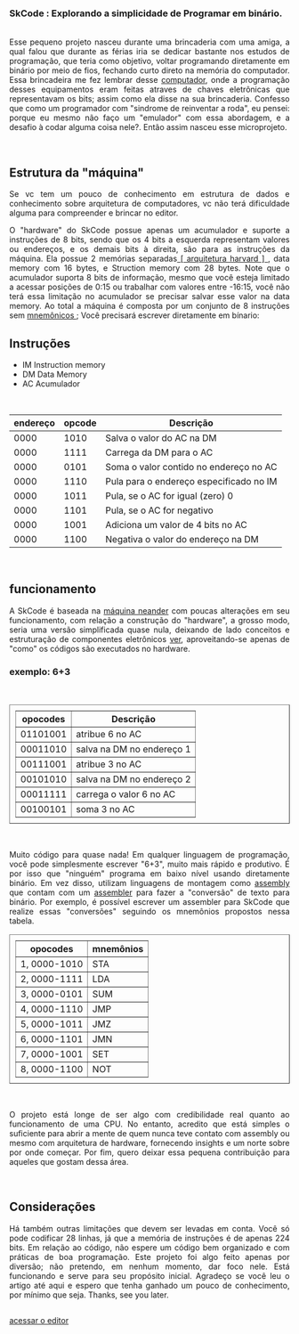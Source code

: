 

### **SkCode** : Explorando a simplicidade de Programar em binário.


<p align="justify">
<br>
Esse pequeno projeto nasceu durante uma brincaderia com uma amiga, a qual falou que durante as férias iria se dedicar bastante nos estudos de programação, que teria como objetivo, voltar programando diretamente em binário por meio de fios, fechando curto direto na memória do computador.  Essa brincadeira me fez lembrar desse <a href="https://pt.m.wikipedia.org/wiki/Altair_8800">computador</a>, onde a programação desses equipamentos eram feitas atraves de chaves eletrônicas que representavam os bits; assim como ela disse na sua brincaderia. Confesso que como um programador com "sindrome de reinventar a roda", eu pensei: porque eu mesmo não faço um  "emulador" com essa abordagem, e a desafio à codar alguma coisa nele?. Então assim nasceu esse microprojeto. 
</p>

<br>

## Estrutura da "máquina" 

<p align="justify">
Se vc tem um pouco de conhecimento em estrutura de dados e conhecimento sobre arquitetura de computadores,  vc não terá dificuldade alguma para compreender e brincar no editor. 
</p>

<p align="justify">
O "hardware" do SkCode possue apenas um acumulador e suporte a instruções de 8 bits, sendo que os 4 bits a esquerda representam valores ou endereços, e os demais bits à direita, são para as instruções da máquina. Ela possue 2 memórias separadas<a href="https://www.google.com.br/search?q=arquitetura+de+harvard"> [ arquitetura harvard ] </a>,  data memory com 16 bytes, e Struction memory com 28 bytes. Note que o acumulador suporta 8 bits de informação, mesmo que você esteja limitado a acessar posições de 0:15 ou trabalhar com valores entre -16:15, você não terá essa limitação no acumulador se precisar salvar esse valor na data memory. Ao total a máquina é composta por um conjunto de 8 instruções sem <a href='https://www.google.com/search?q=mnem%C3%B4nicos+assembly'>mnemônicos </a>; Você precisará escrever diretamente em bínario:
</p>


## Instruções 


- IM Instruction memory 
- DM Data Memory 
- AC Acumulador 

<br>

|endereço |opcode| Descrição                               |
|---------|------|-----------------------------------------|
| 0000    | 1010 | Salva o valor do AC na DM               |
| 0000    | 1111 | Carrega da DM para o AC                 | 
| 0000    | 0101 | Soma o valor contido no endereço no AC  |
| 0000    | 1110 | Pula para o endereço especificado no IM |
| 0000    | 1011 | Pula, se o AC for igual (zero) 0        |
| 0000    | 1101 | Pula, se o AC for negativo              |
| 0000    | 1001 | Adiciona um valor de 4 bits no AC       |
| 0000    | 1100 | Negativa o valor do endereço na DM      |
  
<br>

## funcionamento
<p align="justify">
A SkCode é baseada na <a href='https://www.google.com/search?q=m%C3%A1quina+neande'>máquina neander</a> com poucas alterações em seu funcionamento, com relação a construção do "hardware", a grosso modo, seria uma versão simplificada quase nula, deixando de lado conceitos e estruturação de componentes eletrônicos <a href='https://www.google.com/search?q=sistemas+digitais'>ver</a>, aproveitando-se apenas de "como" os códigos são executados no hardware.
</p>

### **exemplo**: 6+3

<br>
<table width="100%" style="border-collapse: collapse; padding: 10px;" border>
    <th>opocodes</th>
    <th>Descrição</th>
    <tr><td>01101001</td><td>atribue 6 no AC</td></tr> 
    <tr><td>00011010</td><td>salva na DM no endereço 1</td></tr>
    <tr><td>00111001</td><td>atribue 3 no AC</td></tr>
    <tr><td>00101010</td><td>salva na DM no endereço 2</td></tr>
    <tr><td>00011111</td><td>carrega o valor 6 no AC</td></tr>
    <tr><td>00100101</td><td>soma 3 no AC</td></tr>
</table>
<br>

<p align="justify">
Muito código para quase nada! Em qualquer linguagem de programação, você pode simplesmente escrever "6+3", muito mais rápido e produtivo. É por isso que "ninguém" programa em baixo nível usando  diretamente binário. Em vez disso, utilizam linguagens de montagem como <a href='https://www.google.com/search?q=assembly'>assembly</a> que contam com um <a href='https://pt.stackoverflow.com/questions/178804/o-que-%C3%A9-assembler'>assembler</a> para fazer a "conversão" de texto para binário. Por exemplo, é possível escrever um assembler para SkCode que realize essas "conversões" seguindo os mnemônios propostos nessa tabela.
</p>

<table width="100%" style="border-collapse: collapse; padding: 10px;" border>
            <th>opocodes</th>
            <th>mnemônios</th>
            <tr><td>1, 0000-1010</td><td>STA</td></tr>
            <tr><td>2, 0000-1111</td><td>LDA</td></tr>
            <tr><td>3, 0000-0101</td><td>SUM</td></tr>
            <tr><td>4, 0000-1110</td><td>JMP</td></tr>
            <tr><td>5, 0000-1011</td><td>JMZ</td></tr>
            <tr><td>6, 0000-1101</td><td>JMN</td></tr>
            <tr><td>7, 0000-1001</td><td>SET</td></tr>
            <tr><td>8, 0000-1100</td><td>NOT</td></tr>
        </table>

<br>

<p align="justify">
O projeto está longe de ser algo com credibilidade real quanto ao funcionamento de uma CPU. No entanto, acredito que está simples o suficiente para abrir a mente de quem nunca teve contato com assembly ou mesmo com arquitetura de hardware, fornecendo insights e um norte sobre por onde começar. Por fim, quero deixar essa pequena contribuição para aqueles que gostam dessa área. 
</p>

<br>

## Considerações


<p align="justify">
Há também outras limitações que devem ser levadas em conta. Você só pode codificar 28 linhas, já que a memória de instruções é de apenas 224 bits. Em relação ao código, não espere um código bem organizado e com práticas de boa programação. Este projeto foi algo feito apenas por diversão; não pretendo, em nenhum momento, dar foco nele. Está funcionando e serve para seu propósito inicial. Agradeço se você leu o artigo até aqui e espero que tenha ganhado um pouco de conhecimento, por mínimo que seja. Thanks, see you later.
</p>

##

[acessar o editor](https://lucieudo-roberto.github.io/skcode/)
